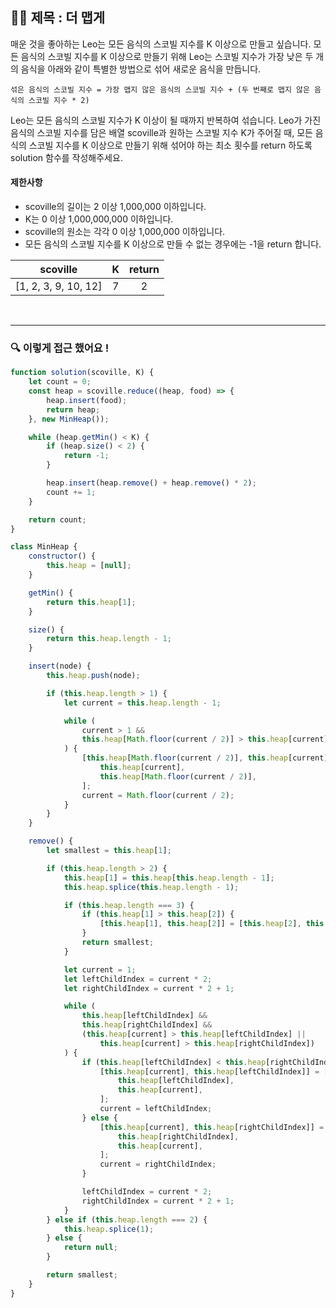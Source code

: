 ## ✍🏻 제목 : 더 맵게
매운 것을 좋아하는 Leo는 모든 음식의 스코빌 지수를 K 이상으로 만들고 싶습니다. 모든 음식의 스코빌 지수를 K 이상으로 만들기 위해 Leo는 스코빌 지수가 가장 낮은 두 개의 음식을 아래와 같이 특별한 방법으로 섞어 새로운 음식을 만듭니다.

```섞은 음식의 스코빌 지수 = 가장 맵지 않은 음식의 스코빌 지수 + (두 번째로 맵지 않은 음식의 스코빌 지수 * 2)```

Leo는 모든 음식의 스코빌 지수가 K 이상이 될 때까지 반복하여 섞습니다.
Leo가 가진 음식의 스코빌 지수를 담은 배열 scoville과 원하는 스코빌 지수 K가 주어질 때, 모든 음식의 스코빌 지수를 K 이상으로 만들기 위해 섞어야 하는 최소 횟수를 return 하도록 solution 함수를 작성해주세요.

#### 제한사항
- scoville의 길이는 2 이상 1,000,000 이하입니다.
- K는 0 이상 1,000,000,000 이하입니다.
- scoville의 원소는 각각 0 이상 1,000,000 이하입니다.
- 모든 음식의 스코빌 지수를 K 이상으로 만들 수 없는 경우에는 -1을 return 합니다.

|scoville|K|return|
|:------:|:----:|:----:|
|[1, 2, 3, 9, 10, 12]|7|2|

</br>

---

### 🔍 이렇게 접근 했어요 !

```javascript
function solution(scoville, K) {
    let count = 0;
    const heap = scoville.reduce((heap, food) => {
        heap.insert(food);
        return heap;
    }, new MinHeap());

    while (heap.getMin() < K) {
        if (heap.size() < 2) {
            return -1;
        }

        heap.insert(heap.remove() + heap.remove() * 2);
        count += 1;
    }

    return count;
}

class MinHeap {
    constructor() {
        this.heap = [null];
    }

    getMin() {
        return this.heap[1];
    }

    size() {
        return this.heap.length - 1;
    }

    insert(node) {
        this.heap.push(node);

        if (this.heap.length > 1) {
            let current = this.heap.length - 1;

            while (
                current > 1 &&
                this.heap[Math.floor(current / 2)] > this.heap[current]
            ) {
                [this.heap[Math.floor(current / 2)], this.heap[current]] = [
                    this.heap[current],
                    this.heap[Math.floor(current / 2)],
                ];
                current = Math.floor(current / 2);
            }
        }
    }

    remove() {
        let smallest = this.heap[1];

        if (this.heap.length > 2) {
            this.heap[1] = this.heap[this.heap.length - 1];
            this.heap.splice(this.heap.length - 1);

            if (this.heap.length === 3) {
                if (this.heap[1] > this.heap[2]) {
                    [this.heap[1], this.heap[2]] = [this.heap[2], this.heap[1]];
                }
                return smallest;
            }

            let current = 1;
            let leftChildIndex = current * 2;
            let rightChildIndex = current * 2 + 1;

            while (
                this.heap[leftChildIndex] &&
                this.heap[rightChildIndex] &&
                (this.heap[current] > this.heap[leftChildIndex] ||
                    this.heap[current] > this.heap[rightChildIndex])
            ) {
                if (this.heap[leftChildIndex] < this.heap[rightChildIndex]) {
                    [this.heap[current], this.heap[leftChildIndex]] = [
                        this.heap[leftChildIndex],
                        this.heap[current],
                    ];
                    current = leftChildIndex;
                } else {
                    [this.heap[current], this.heap[rightChildIndex]] = [
                        this.heap[rightChildIndex],
                        this.heap[current],
                    ];
                    current = rightChildIndex;
                }

                leftChildIndex = current * 2;
                rightChildIndex = current * 2 + 1;
            }
        } else if (this.heap.length === 2) {
            this.heap.splice(1);
        } else {
            return null;
        }

        return smallest;
    }
}
```
